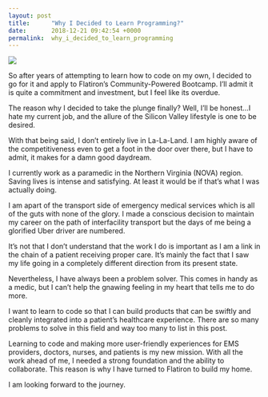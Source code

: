 ```yaml
---
layout: post
title:      "Why I Decided to Learn Programming?"
date:       2018-12-21 09:42:54 +0000
permalink:  why_i_decided_to_learn_programming
---
```


![](https://www.canva.com/design/DADMaVX_0r8/view)

So after years of attempting to learn how to code on my own, I decided to go for it and apply to Flatiron’s Community-Powered Bootcamp. I’ll admit it is quite a commitment and investment, but I feel like its overdue.

The reason why I decided to take the plunge finally? Well, I’ll be honest…I hate my current job, and the allure of the Silicon Valley lifestyle is one to be desired.

With that being said, I don’t entirely live in La-La-Land. I am highly aware of the competitiveness even to get a foot in the door over there, but I have to admit, it makes for a damn good daydream.

I currently work as a paramedic in the Northern Virginia (NOVA) region. Saving lives is intense and satisfying. At least it would be if that’s what I was actually doing. 

I am apart of the transport side of emergency medical services which is all of the guts with none of the glory. I made a conscious decision to maintain my career on the path of interfacility transport but the days of me being a glorified Uber driver are numbered. 

It’s not that I don’t understand that the work I do is important as I am a link in the chain of a patient receiving proper care. It’s mainly the fact that I saw my life going in a completely different direction from its present state. 

Nevertheless, I have always been a problem solver. This comes in handy as a medic, but I can’t help the gnawing feeling in my heart that tells me to do more.

I want to learn to code so that I can build products that can be swiftly and cleanly integrated into a patient’s healthcare experience. There are so many problems to solve in this field and way too many to list in this post. 

Learning to code and making more user-friendly experiences for EMS providers, doctors, nurses, and patients is my new mission. With all the work ahead of me, I needed a strong foundation and the ability to collaborate. This reason is why I have turned to Flatiron to build my home. 

I am looking forward to the journey. 
